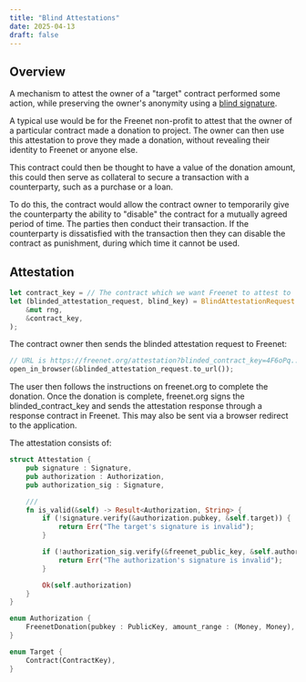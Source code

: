 ```yaml
---
title: "Blind Attestations"
date: 2025-04-13
draft: false
---
```


## Overview

A mechanism to attest the owner of a "target" contract performed some action, while preserving the
owner's anonymity using a [blind signature](https://en.wikipedia.org/wiki/Blind_signature).

A typical use would be for the Freenet non-profit to attest that the owner of a particular contract
made a donation to project. The owner can then use this attestation to prove they made a donation,
without revealing their identity to Freenet or anyone else.

This contract could then be thought to have a value of the donation amount, this could then serve as
collateral to secure a transaction with a counterparty, such as a purchase or a loan.

To do this, the contract would allow the contract owner to temporarily give the counterparty the
ability to "disable" the contract for a mutually agreed period of time. The parties then conduct
their transaction. If the counterparty is dissatisfied with the transaction then they can disable
the contract as punishment, during which time it cannot be used.

## Attestation

```rust
let contract_key = // The contract which we want Freenet to attest to
let (blinded_attestation_request, blind_key) = BlindAttestationRequest::blind(
    &mut rng,
    &contract_key,
);
```

The contract owner then sends the blinded attestation request to Freenet:

```rust
// URL is https://freenet.org/attestation?blinded_contract_key=4F6oPq...
open_in_browser(&blinded_attestation_request.to_url());
```

The user then follows the instructions on freenet.org to complete the donation. Once the donation is
complete, freenet.org signs the blinded_contract_key and sends the attestation response through a
response contract in Freenet. This may also be sent via a browser redirect to the application.

The attestation consists of:

```rust
struct Attestation {
    pub signature : Signature,
    pub authorization : Authorization,
    pub authorization_sig : Signature,

    ///
    fn is_valid(&self) -> Result<Authorization, String> {
        if (!signature.verify(&authorization.pubkey, &self.target)) {
            return Err("The target's signature is invalid");
        }

        if (!authorization_sig.verify(&freenet_public_key, &self.authorization)) {
            return Err("The authorization's signature is invalid");
        }

        Ok(self.authorization)
    }
}

enum Authorization {
    FreenetDonation(pubkey : PublicKey, amount_range : (Money, Money), time_range : (Timestamp, Timestamp)),
}

enum Target {
    Contract(ContractKey),
}
```
